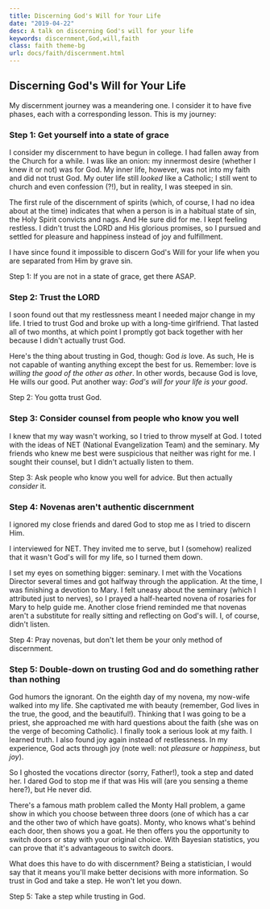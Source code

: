 ```yaml
---
title: Discerning God's Will for Your Life
date: "2019-04-22"
desc: A talk on discerning God's will for your life
keywords: discernment,God,will,faith
class: faith theme-bg
url: docs/faith/discernment.html
---
```


## Discerning God's Will for Your Life

My discernment journey was a meandering one. I consider it to have five phases, each
with a corresponding lesson. This is my journey:

### Step 1: Get yourself into a state of grace

I consider my discernment to have begun in college. I had fallen away from the Church
for a while. I was like an onion: my innermost desire (whether I knew it or not) was for God.
My inner life, however, was not into my faith and did not trust God. My outer life
still *looked*  like a Catholic; I still went to church and even confession (?!), but in reality,
I was steeped in sin.

The first rule of the discernment of spirits (which, of course, I had no idea about at the time)
indicates that when a person is in a habitual state of sin, the Holy Spirit convicts and nags.
And He sure did for me. I kept feeling restless. I didn't trust the LORD and His
glorious promises, so I pursued and settled for pleasure and happiness instead of joy and fulfillment.

I have since found it impossible to discern God's Will for your life
when you are separated from Him by grave sin. 

Step 1: If you are not in a state of grace, get there ASAP.

### Step 2: Trust the LORD

I soon found out that my restlessness meant I needed major change in my life.
I tried to trust God and broke up with a long-time girlfriend. That lasted all of two months,
at which point I promptly got back together with her because I didn't actually trust God.

Here's the thing about trusting in God, though: God *is* love.
As such, He is not capable of wanting anything except
the best for us. Remember: love is *willing the good of the other as other*.
In other words, because God is love, He wills our good.
Put another way: *God's will for your life is your good*.

Step 2: You gotta trust God.

### Step 3: Consider counsel from people who know you well

I knew that my way wasn't working, so I tried to throw myself at God.
I toted with the ideas of NET (National Evangelization Team) and the seminary.
My friends who knew me best were suspicious that neither was right for me.
I sought their counsel, but I didn't actually listen to them.

Step 3: Ask people who know you well for advice. But then actually *consider* it.

### Step 4: Novenas aren't authentic discernment

I ignored my close friends and dared God to stop me as I tried to discern Him.

I interviewed for NET. They invited me to serve, but I (somehow) realized that it wasn't
God's will for my life, so I turned them down.

I set my eyes on something bigger: seminary. I met with the Vocations Director
several times and got halfway through the application. At the time, I was finishing a
devotion to Mary. I felt uneasy about the seminary (which I attributed just to nerves),
so I prayed a half-hearted novena of rosaries for Mary to help guide me. Another close
friend reminded me that novenas aren't a substitute for really sitting and reflecting on
God's will. I, of course, didn't listen.

Step 4: Pray novenas, but don't let them be your only method of discernment.

### Step 5: Double-down on trusting God and do something rather than nothing

God humors the ignorant. On the eighth day of my novena, my now-wife walked into my life.
She captivated me with beauty (remember, God lives in the true, the good, and the beautiful!).
Thinking that I was going to be a priest, she approached me with hard questions about the faith
(she was on the verge of becoming Catholic). I finally took a serious look at my faith.
I learned truth. I also found joy again instead of restlessness. In my experience,
God acts through joy (note well: not *pleasure* or *happiness*, but *joy*).

So I ghosted the vocations director (sorry, Father!), took a step and dated her.
I dared God to stop me if that was His will (are you sensing a theme here?), but He never did.

There's a famous math problem called the Monty Hall problem, a game show in which
you choose between three doors (one of which has a car and the other two of which have goats).
Monty, who knows what's behind each door, then shows you a goat. He then offers you the opportunity
to switch doors or stay with your original choice. With Bayesian statistics, you can prove that it's
advantageous to switch doors.

What does this have to do with discernment? Being a statistician, I would say that it means you'll
make better decisions with more information. So trust in God and take a step. He won't let you down.

Step 5: Take a step while trusting in God.

